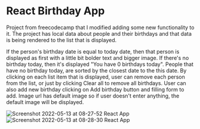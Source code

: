 # React Birthday App

Project from freecodecamp that I modified adding some new functionality to it. 
The project has local data about people and their birthdays and that data is being rendered to the list that is displayed. 

If the person's birthday date is equal to today date, then that person is displayed as first with a little bit bolder text and bigger image. If there's no birthday today, then it's displayed "You have 0 birthdays today".
People that have no birthday today, are sorted by the closest date to the this date.
By clicking on each list item that is displayed, user can remove each person from the list, or just by clicking Clear all to remove all birthdays. User can also add new birthday clicking on Add birthday button and filling form to add. Image url has default image so if user doesn't enter anything, the default image will be displayed.

![Screenshot 2022-05-13 at 08-27-52 React App](https://user-images.githubusercontent.com/71221268/168224079-6628f466-c659-49a2-898d-9111c569b00c.png)
![Screenshot 2022-05-13 at 08-28-30 React App](https://user-images.githubusercontent.com/71221268/168224166-324987ff-069e-4a59-a206-2edcd395ad8b.png)
